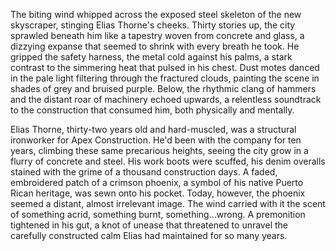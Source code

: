 The biting wind whipped across the exposed steel skeleton of the new skyscraper, stinging Elias Thorne's cheeks.  Thirty stories up, the city sprawled beneath him like a tapestry woven from concrete and glass, a dizzying expanse that seemed to shrink with every breath he took.  He gripped the safety harness, the metal cold against his palms, a stark contrast to the simmering heat that pulsed in his chest.  Dust motes danced in the pale light filtering through the fractured clouds, painting the scene in shades of grey and bruised purple.  Below, the rhythmic clang of hammers and the distant roar of machinery echoed upwards, a relentless soundtrack to the construction that consumed him, both physically and mentally.

Elias Thorne, thirty-two years old and hard-muscled, was a structural ironworker for Apex Construction.  He'd been with the company for ten years, climbing these same precarious heights, seeing the city grow in a flurry of concrete and steel.  His work boots were scuffed, his denim overalls stained with the grime of a thousand construction days.  A faded, embroidered patch of a crimson phoenix, a symbol of his native Puerto Rican heritage, was sewn onto his pocket.  Today, however, the phoenix seemed a distant, almost irrelevant image.  The wind carried with it the scent of something acrid, something burnt, something…wrong.  A premonition tightened in his gut, a knot of unease that threatened to unravel the carefully constructed calm Elias had maintained for so many years.
